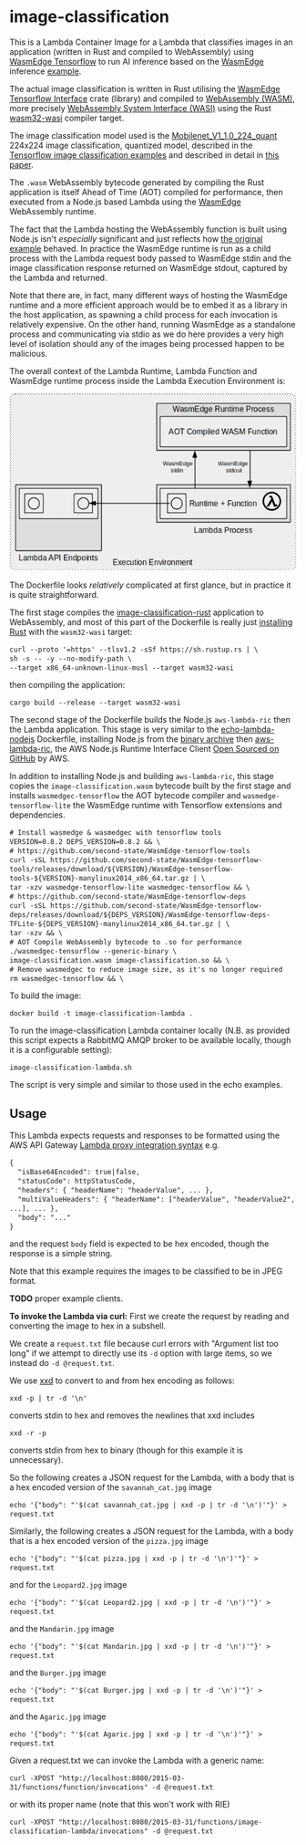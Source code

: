 # image-classification
This is a Lambda Container Image for a Lambda that classifies images in an application (written in Rust and compiled to WebAssembly) using [WasmEdge Tensorflow](https://github.com/second-state/WasmEdge-tensorflow-tools) to run AI inference based on the [WasmEdge](https://wasmedge.org) inference [example](https://wasmedge.org/book/en/use_cases/frameworks/serverless/aws.html#example-2-ai-inference).

The actual image classification is written in Rust utilising the [WasmEdge Tensorflow Interface](https://crates.io/crates/wasmedge_tensorflow_interface) crate (library) and compiled to [WebAssembly (WASM)](https://webassembly.org/), more precisely [WebAssembly System Interface (WASI)](https://hacks.mozilla.org/2019/03/standardizing-wasi-a-webassembly-system-interface/) using the Rust [wasm32-wasi](https://github.com/bytecodealliance/wasmtime/blob/main/docs/WASI-intro.md) compiler target.

The image classification model used is the [Mobilenet_V1_1.0_224_quant](https://storage.googleapis.com/download.tensorflow.org/models/tflite/mobilenet_v1_1.0_224_quant_and_labels.zip) 224x224 image classification, quantized model, described in the [Tensorflow image classification examples](https://www.tensorflow.org/lite/examples/image_classification/overview) and described in detail in [this paper](https://arxiv.org/pdf/1712.05877.pdf).

The `.wasm` WebAssembly bytecode generated by compiling the Rust application is itself Ahead of Time (AOT) compiled for  performance, then executed from a Node.js based Lambda using the [WasmEdge](https://wasmedge.org/) WebAssembly runtime.

The fact that the Lambda hosting the WebAssembly function is built using Node.js isn't *especially* significant and just reflects how [the original example](https://wasmedge.org/book/en/use_cases/frameworks/serverless/aws.html#example-2-ai-inference) behaved. In practice the WasmEdge runtime is run as a child process with the Lambda request body passed to WasmEdge stdin and the image classification response returned on WasmEdge stdout, captured by the Lambda and returned.

Note that there are, in fact, many different ways of hosting the WasmEdge runtime and a more efficient approach would be to embed it as a library in the host application, as spawning a child process for each invocation is relatively expensive. On the other hand, running WasmEdge as a standalone process and communicating via stdio as we do here provides a very high level of isolation should any of the images being processed happen to be malicious.

The overall context of the Lambda Runtime, Lambda Function and WasmEdge runtime process inside the Lambda Execution Environment is:

![wasm](../../../diagrams/wasm.png)

The Dockerfile looks *relatively* complicated at first glance, but in practice it is quite straightforward.

The first stage compiles the [image-classification-rust](image-classification-rust) application to WebAssembly, and most of this part of the Dockerfile is really just [installing Rust](https://www.rust-lang.org/tools/install) with the `wasm32-wasi` target:
```
curl --proto '=https' --tlsv1.2 -sSf https://sh.rustup.rs | \
sh -s -- -y --no-modify-path \
--target x86_64-unknown-linux-musl --target wasm32-wasi
```
then compiling the application:
```
cargo build --release --target wasm32-wasi
```
The second stage of the Dockerfile builds the Node.js `aws-lambda-ric` then the Lambda application. This stage is very similar to the [echo-lambda-nodejs](../../echo/echo-lambda-nodejs) Dockerfile, installing Node.js from the [binary archive](https://github.com/nodejs/help/wiki/Installation) then [aws-lambda-ric](https://www.npmjs.com/package/aws-lambda-ric), the AWS Node.js Runtime Interface Client [Open Sourced on GitHub](https://github.com/aws/aws-lambda-nodejs-runtime-interface-client) by AWS.

In addition to installing Node.js and building `aws-lambda-ric`, this stage copies the `image-classification.wasm` bytecode built by the first stage and installs `wasmedgec-tensorflow` the AOT bytecode compiler and `wasmedge-tensorflow-lite` the WasmEdge runtime with Tensorflow extensions and dependencies.
```
# Install wasmedge & wasmedgec with tensorflow tools
VERSION=0.8.2 DEPS_VERSION=0.8.2 && \
# https://github.com/second-state/WasmEdge-tensorflow-tools
curl -sSL https://github.com/second-state/WasmEdge-tensorflow-tools/releases/download/${VERSION}/WasmEdge-tensorflow-tools-${VERSION}-manylinux2014_x86_64.tar.gz | \
tar -xzv wasmedge-tensorflow-lite wasmedgec-tensorflow && \
# https://github.com/second-state/WasmEdge-tensorflow-deps
curl -sSL https://github.com/second-state/WasmEdge-tensorflow-deps/releases/download/${DEPS_VERSION}/WasmEdge-tensorflow-deps-TFLite-${DEPS_VERSION}-manylinux2014_x86_64.tar.gz | \
tar -xzv && \
# AOT Compile WebAssembly bytecode to .so for performance
./wasmedgec-tensorflow --generic-binary \
image-classification.wasm image-classification.so && \
# Remove wasmedgec to reduce image size, as it's no longer required
rm wasmedgec-tensorflow && \
```

To build the image:
```
docker build -t image-classification-lambda .
```
To run the image-classification Lambda container locally (N.B. as provided this script expects a RabbitMQ AMQP broker to be available locally, though it is a configurable setting):
```
image-classification-lambda.sh
```
The script is very simple and similar to those used in the echo examples.

## Usage
This Lambda expects requests and responses to be formatted using the AWS API Gateway [Lambda proxy integration syntax](https://docs.aws.amazon.com/apigateway/latest/developerguide/set-up-lambda-proxy-integrations.html#api-gateway-simple-proxy-for-lambda-output-format) e.g.
```
{
  "isBase64Encoded": true|false,
  "statusCode": httpStatusCode,
  "headers": { "headerName": "headerValue", ... },
  "multiValueHeaders": { "headerName": ["headerValue", "headerValue2", ...], ... },
  "body": "..."
}
```
and the request `body` field is expected to be hex encoded, though the response is a simple string.

Note that this example requires the images to be classified to be in JPEG format.

**TODO** proper example clients.

**To invoke the Lambda via curl:**
First we create the request by reading and converting the image to hex in a subshell.

We create a `request.txt` file because curl errors with "Argument list too long" if we attempt to directly use its `-d` option with large items, so we instead do `-d @request.txt`.

We use [xxd](https://linux.die.net/man/1/xxd) to convert to and from hex encoding as follows:
```
xxd -p | tr -d '\n'
```
converts stdin to hex and removes the newlines that xxd includes
```
xxd -r -p
```
converts stdin from hex to binary (though for this example it is unnecessary).

So the following creates a JSON request for the Lambda, with a body that is a hex encoded version of the `savannah_cat.jpg` image
```
echo '{"body": "'$(cat savannah_cat.jpg | xxd -p | tr -d '\n')'"}' > request.txt
```
Similarly, the following creates a JSON request for the Lambda, with a body that is a hex encoded version of the `pizza.jpg` image
```
echo '{"body": "'$(cat pizza.jpg | xxd -p | tr -d '\n')'"}' > request.txt
```
and for the `Leopard2.jpg` image
```
echo '{"body": "'$(cat Leopard2.jpg | xxd -p | tr -d '\n')'"}' > request.txt
```
and the `Mandarin.jpg` image
```
echo '{"body": "'$(cat Mandarin.jpg | xxd -p | tr -d '\n')'"}' > request.txt
```
and the `Burger.jpg` image
```
echo '{"body": "'$(cat Burger.jpg | xxd -p | tr -d '\n')'"}' > request.txt
```
and the `Agaric.jpg` image
```
echo '{"body": "'$(cat Agaric.jpg | xxd -p | tr -d '\n')'"}' > request.txt
```

Given a request.txt we can invoke the Lambda with a generic name:
```
curl -XPOST "http://localhost:8080/2015-03-31/functions/function/invocations" -d @request.txt
```
or with its proper name (note that this won't work with RIE)
```
curl -XPOST "http://localhost:8080/2015-03-31/functions/image-classification-lambda/invocations" -d @request.txt
```
